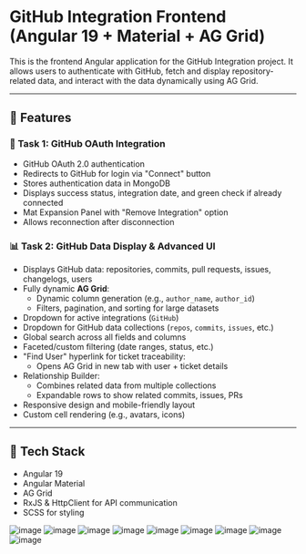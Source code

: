 # GitHub Integration Frontend (Angular 19 + Material + AG Grid)

This is the frontend Angular application for the GitHub Integration project. It allows users to authenticate with GitHub, fetch and display repository-related data, and interact with the data dynamically using AG Grid.

---

## 🚀 Features

### 🔐 Task 1: GitHub OAuth Integration
- GitHub OAuth 2.0 authentication
- Redirects to GitHub for login via "Connect" button
- Stores authentication data in MongoDB
- Displays success status, integration date, and green check if already connected
- Mat Expansion Panel with "Remove Integration" option
- Allows reconnection after disconnection

### 📊 Task 2: GitHub Data Display & Advanced UI
- Displays GitHub data: repositories, commits, pull requests, issues, changelogs, users
- Fully dynamic **AG Grid**:
  - Dynamic column generation (e.g., `author_name`, `author_id`)
  - Filters, pagination, and sorting for large datasets
- Dropdown for active integrations (`GitHub`)
- Dropdown for GitHub data collections (`repos`, `commits`, `issues`, etc.)
- Global search across all fields and columns
- Faceted/custom filtering (date ranges, status, etc.)
- "Find User" hyperlink for ticket traceability:
  - Opens AG Grid in new tab with user + ticket details
- Relationship Builder:
  - Combines related data from multiple collections
  - Expandable rows to show related commits, issues, PRs
- Responsive design and mobile-friendly layout
- Custom cell rendering (e.g., avatars, icons)

---

## 🧱 Tech Stack

- Angular 19
- Angular Material
- AG Grid
- RxJS & HttpClient for API communication
- SCSS for styling


![image](https://github.com/user-attachments/assets/718ef59e-1471-4c2d-b7c4-d7d31ad6e421)
![image](https://github.com/user-attachments/assets/798afc49-b666-4e15-8e33-4acc8f8ba142)
![image](https://github.com/user-attachments/assets/6f6b76fa-c0dd-4728-a824-ca93044ae3db)
![image](https://github.com/user-attachments/assets/03392815-90e6-4043-8a9d-4c9b759bf108)
![image](https://github.com/user-attachments/assets/901f9b3d-9fd9-4ac9-8eac-ada250fa0bc3)
![image](https://github.com/user-attachments/assets/6b173b7d-a65d-43dc-a945-34ec749f5105)
![image](https://github.com/user-attachments/assets/9c2243ec-0390-4e8f-9c8d-25790ac8caa2)
![image](https://github.com/user-attachments/assets/923131bc-ee70-41ff-81b5-fbe31fd1ed25)
![image](https://github.com/user-attachments/assets/72eaf1de-ceb5-4e48-9b00-ca3be6f5948f)








